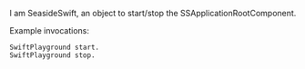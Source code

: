 I am SeasideSwift, an object to start/stop the SSApplicationRootComponent.

Example invocations:

	SwiftPlayground start.
	SwiftPlayground stop.
